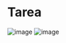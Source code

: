 # Tarea
![image](https://github.com/linleyliliana/Tarea/assets/151756112/3d0c2291-4b94-46a1-9e9d-0439db34a83a)
![image](https://github.com/linleyliliana/Tarea/assets/151756112/97df26ab-0fb7-44b2-9595-31cb01cfbaa9)
